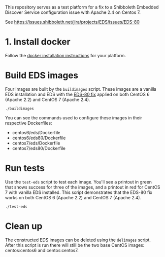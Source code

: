 This repository serves as a test platform for a fix to a Shibboleth
Embedded Discover Service configuration issue with Apache 2.4 on Centos 7.

See https://issues.shibboleth.net/jira/projects/EDS/issues/EDS-80

# 1. Install docker

Follow the
[docker installation instructions](https://docs.docker.com/engine/installation/)
for your platform.

# Build EDS images

Four images are built by the `buildimages` script. These images are a
vanilla EDS installation and EDS with the
[EDS-80 fix](https://issues.shibboleth.net/jira/secure/attachment/13631/shibboleth-ds.conf)
applied on both CentOS 6 (Apache 2.2) and CentOS 7 (Apache 2.4).

```
./buildimages
```

You can see the commands used to configure these images in their
respective Dockerfiles:

* centos6/eds/Dockerfile
* centos6/eds80/Dockerfile
* centos7/eds/Dockerfile
* centos7/eds80/Dockerfile


# Run tests

Use the `test-eds` script to test each image. You'll see a printout in
green that shows success for three of the images, and a printout in red
for CentOS 7 with vanilla EDS installed. This script demonstrates that
the EDS-80 fix works on both CentOS 6 (Apache 2.2) and CentOS 7 (Apache 2.4).

```
./test-eds
```

# Clean up

The constructed EDS images can be deleted using the `delimages` script.
After this script is run there will still be the two base CentOS images:
centos:centos6 and centos:centos7.
